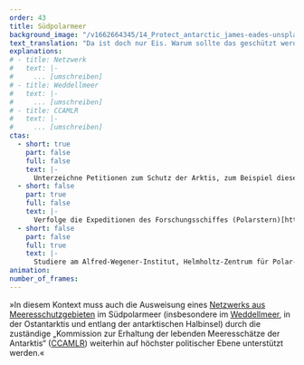 ```yaml
---
order: 43
title: Südpolarmeer
background_image: "/v1662664345/14_Protect_antarctic_james-eades-unsplash_g6qgos_rjhhpn.jpg#4cd4ff"
text_translation: "Da ist doch nur Eis. Warum sollte das geschützt werden? Unsere Polarforscher:innen kennen mindestens acht gute Gründe dafür."
explanations:
# - title: Netzwerk
#   text: |-
#     ... [umschreiben]
# - title: Weddellmeer
#   text: |-
#     ... [umschreiben]
# - title: CCAMLR
#   text: |-
#     ... [umschreiben]
ctas:
  - short: true
    part: false
    full: false
    text: |-
      Unterzeichne Petitionen zum Schutz der Arktis, zum Beispiel diese (hier)[https://greenpeace.at/petitionen/antarktis-lebensraum/].
  - short: false
    part: true
    full: false
    text: |-
      Verfolge die Expeditionen des Forschungsschiffes (Polarstern)[https://follow-polarstern.awi.de/].
  - short: false
    part: false
    full: true
    text: |-
      Studiere am Alfred-Wegener-Institut, Helmholtz-Zentrum für Polar- und Meeresforschung (AWI)[https://www.awi.de/].
animation:
number_of_frames:
---
```


»In diesem Kontext muss auch die Ausweisung eines [Netzwerks aus Meeresschutzgebieten](# "Netzwerk") im Südpolarmeer (insbesondere im [Weddellmeer](# "Weddellmeer"), in der Ostantarktis und entlang der antarktischen Halbinsel) durch die zuständige „Kommission zur Erhaltung der lebenden Meeresschätze der Antarktis“ ([CCAMLR](# "CCAMLR")) weiterhin auf höchster politischer Ebene unterstützt werden.«
